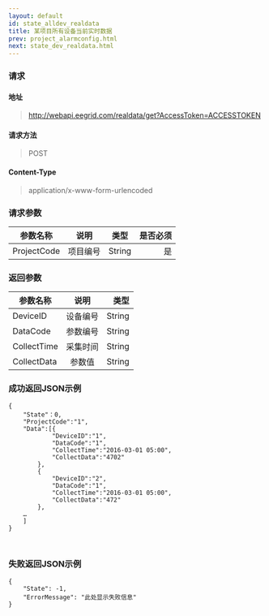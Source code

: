```yaml
---
layout: default
id: state_alldev_realdata
title: 某项目所有设备当前实时数据
prev: project_alarmconfig.html
next: state_dev_realdata.html
---
```


### 请求
#### 地址
> http://webapi.eegrid.com/realdata/get?AccessToken=ACCESSTOKEN

#### 请求方法
> POST

#### Content-Type
> application/x-www-form-urlencoded

### 请求参数
| 参数名称        | 说明           | 类型  |   是否必须  |
| ------------- |:-------------:|:------:|-----:|
| ProjectCode      | 项目编号 | String |  是   |


### 返回参数
| 参数名称        | 说明           | 类型  |
| ------------- |:-------------:| -----:|
| DeviceID      | 设备编号 | String |
| DataCode        | 参数编号 | String |
| CollectTime      | 采集时间      | String |
| CollectData      | 参数值 | String |

### 成功返回JSON示例
```
{
    "State"：0,
    "ProjectCode":"1",
    "Data":[{
            "DeviceID":"1",
            "DataCode":"1",
            "CollectTime":"2016-03-01 05:00",
            "CollectData":"4702"
        },
        {
            "DeviceID":"2",
            "DataCode":"1",
            "CollectTime":"2016-03-01 05:00",
            "CollectData":"472"
        },
    …
    ]
}



```

### 失败返回JSON示例 
```
{
    "State": -1,
    "ErrorMessage": "此处显示失败信息"
}
```
